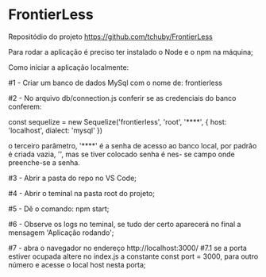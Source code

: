 # FrontierLess
Repositódio do projeto 
https://github.com/tchuby/FrontierLess

Para rodar a aplicação é preciso ter instalado o Node e o npm 
na máquina;

Como iniciar a aplicação localmente:

#1 - Criar um banco de dados MySql com o nome de: frontierless

#2 - No arquivo db/connection.js conferir se as credenciais do
banco conferem:

const sequelize = new Sequelize('frontierless', 'root', '****', {
    host: 'localhost',
    dialect: 'mysql'
})

o terceiro parâmetro, '****' é a senha de acesso ao banco local, por 
padrão é criada vazia, '', mas se tiver colocado senha é nes-
se campo onde preenche-se a senha.

#3 - Abrir a pasta do repo no VS Code;

#4 - Abrir o teminal na pasta root do projeto;

#5 - Dê o comando: npm start;

#6 - Observe os logs no teminal, se tudo der certo aparecerá no
final a mensagem 'Aplicação rodando';

#7 - abra o navegador no endereço http://localhost:3000/
    #7.1 se a porta estiver ocupada altere no index.js a constante
    const port = 3000, para outro número e acesse o local
    host nesta porta;
